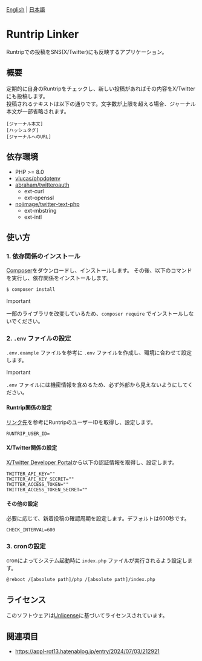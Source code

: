 [English](README.md) | [日本語](README.ja.md)

# Runtrip Linker

Runtripでの投稿をSNS(X/Twitter)にも反映するアプリケーション。

## 概要

定期的に自身のRuntripをチェックし、新しい投稿があればその内容をX/Twitterにも投稿します。  
投稿されるテキストは以下の通りです。文字数が上限を超える場合、ジャーナル本文が一部省略されます。

```
[ジャーナル本文]
[ハッシュタグ]
[ジャーナルへのURL]
```

## 依存環境

- PHP >= 8.0
- [vlucas/phpdotenv](https://github.com/vlucas/phpdotenv)
- [abraham/twitteroauth](https://github.com/abraham/twitteroauth)
  - ext-curl
  - ext-openssl
- [nojimage/twitter-text-php](https://github.com/nojimage/twitter-text-php)
  - ext-mbstring
  - ext-intl

## 使い方

### 1. 依存関係のインストール

[Composer](https://getcomposer.org/)をダウンロードし、インストールします。
その後、以下のコマンドを実行し、依存関係をインストールします。

```sh
$ composer install
```

> [!IMPORTANT]
> 一部のライブラリを改変しているため、`composer require` でインストールしないでください。

### 2. `.env` ファイルの設定

`.env.example` ファイルを参考に `.env` ファイルを作成し、環境に合わせて設定します。

> [!IMPORTANT]
> `.env` ファイルには機密情報を含めるため、必ず外部から見えないようにしてください。

#### Runtrip関係の設定

[リンク先](https://support.runtrip.jp/hc/ja/articles/11246259860249)を参考にRuntripのユーザーIDを取得し、設定します。

```env
RUNTRIP_USER_ID=
```

#### X/Twitter関係の設定

[X/Twitter Developer Portal](https://developer.twitter.com/en/portal/petition/essential/basic-info)から以下の認証情報を取得し、設定します。

```env
TWITTER_API_KEY=""
TWITTER_API_KEY_SECRET=""
TWITTER_ACCESS_TOKEN=""
TWITTER_ACCESS_TOKEN_SECRET=""
```

#### その他の設定

必要に応じて、新着投稿の確認周期を設定します。デフォルトは600秒です。

```env
CHECK_INTERVAL=600
```

### 3. cronの設定

cronによってシステム起動時に `index.php` ファイルが実行されるよう設定します。

```cron
@reboot /[absolute path]/php /[absolute path]/index.php
```

## ライセンス

このソフトウェアは[Unlicense](LICENSE)に基づいてライセンスされています。

## 関連項目

- https://appl-rot13.hatenablog.jp/entry/2024/07/03/212921
